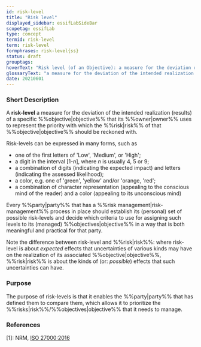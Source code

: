 ```yaml
---
id: risk-level
title: "Risk level"
displayed_sidebar: essifLabSideBar
scopetag: essifLab
type: concept
termid: risk-level
term: risk-level
formphrases: risk-level{ss}
status: draft
grouptags:
hoverText: "Risk level (of an Objective): a measure for the deviation of the intended realization (results) of a specific Objective, that its Owner uses to represent the priority with which the Risk of that Objective should be reckoned with."
glossaryText: "a measure for the deviation of the intended realization (results) of a specific %%objective^objective%% that its %%owner^owner%% uses to represent the priority with which the %%risk^risk%% of that %%objective^objective%% should be reckoned with."
date: 20210601
---
```


### Short Description
A **risk-level** a measure for the deviation of the intended realization (results) of a specific %%objective|objective%% that its %%owner|owner%% uses to represent the priority with which the %%risk|risk%% of that %%objective|objective%% should be reckoned with.

Risk-levels can be expressed in many forms, such as
- one of the first letters of 'Low', 'Medium', or 'High';
- a digit in the interval [1-_n_], where _n_ is usually 4, 5 or 9;
- a combination of digits (indicating the expected impact) and letters (indicating the assessed likelihood);
- a color, e.g. one of 'green', 'yellow' and/or 'orange, 'red';
- a combination of character representation (appealing to the conscious mind of the reader) and a color (appealing to its unconscious mind)

Every %%party|party%% that has a %%risk management|risk-management%% process in place should establish its (personal) set of possible risk-levels and decide which criteria to use for assigning such levels to its (managed) %%objectives|objective%% in a way that is both meaningful and practical for that party.

Note the difference between risk-level and %%risk|risk%%: where risk-level is about _expected_ effects that uncertainties of various kinds may have on the realization of its associated %%objective|objective%%, %%risk|risk%% is about the kinds of (or: _possible_)  effects that such uncertainties can have.

### Purpose
The purpose of risk-levels is that it enables the %%party|party%% that has defined them to compare them, which allows it to prioritize the %%risks|risk%%/%%objectives|objective%% that it needs to manage.

### References

[1]: NRM, [ISO 27000:2016](https://www.iso.org/obp/ui#iso:std:iso-iec:27000:ed-4:v1:en)